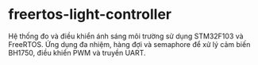 # freertos-light-controller
Hệ thống đo và điều khiển ánh sáng môi trường sử dụng STM32F103 và FreeRTOS. Ứng dụng đa nhiệm, hàng đợi và semaphore để xử lý cảm biến BH1750, điều khiển PWM và truyền UART.
